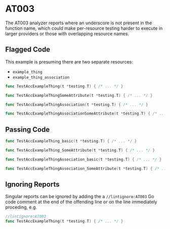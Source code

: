 # AT003

The AT003 analyzer reports where an underscore is not
present in the function name, which could make per-resource testing harder to
execute in larger providers or those with overlapping resource names.

## Flagged Code

This example is presuming there are two separate resources:

- `example_thing`
- `example_thing_association`

```go
func TestAccExampleThing(t *testing.T) { /* ... */ }

func TestAccExampleThingSomeAttribute(t *testing.T) { /* ... */ }

func TestAccExampleThingAssociation(t *testing.T) { /* ... */ }

func TestAccExampleThingAssociationSomeAttribute(t *testing.T) { /* ... */ }
```

## Passing Code

```go
func TestAccExampleThing_basic(t *testing.T) { /* ... */ }

func TestAccExampleThing_SomeAttribute(t *testing.T) { /* ... */ }

func TestAccExampleThingAssociation_basic(t *testing.T) { /* ... */ }

func TestAccExampleThingAssociation_SomeAttribute(t *testing.T) { /* ... */ }
```

## Ignoring Reports

Singular reports can be ignored by adding the a `//lintignore:AT003` Go code comment at the end of the offending line or on the line immediately proceding, e.g.

```go
//lintignore:AT003
func TestAccExampleThing(t *testing.T) { /* ... */ }
```
